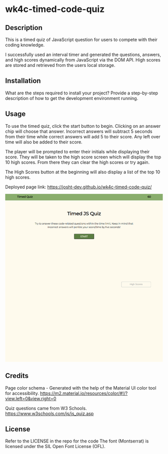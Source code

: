 # wk4c-timed-code-quiz

## Description

This is a timed quiz of JavaScript question for users to compete with their coding knowledge. 

I successfully used an interval timer and generated the questions, answers, and high scores dynamically from JavaScript via the DOM API. High scores are stored and retrieved from the users local storage.

## Installation

What are the steps required to install your project? Provide a step-by-step description of how to get the development environment running.

## Usage

To use the timed quiz, click the start button to begin. Clicking on an answer chip will choose that answer. Incorrect answers will subtract 5 seconds from their time while correct answers will add 5 to their score. Any left over time will also be added to their score.

The player will be prompted to enter their initials while displaying their score. They will be taken to the high score screen which will display the top 10 high scores. From there they can clear the high scores or try again. 

The High Scores button at the beginning will also display a list of the top 10 high scores.

Deployed page link: https://josht-dev.github.io/wk4c-timed-code-quiz/

![alt text](./assets/images/CodeQuizScreenshot.png)

## Credits

Page color schema - Generated with the help of the Material UI color tool for accessibility. https://m2.material.io/resources/color/#!/?view.left=0&view.right=0

Quiz questions came from W3 Schools. https://www.w3schools.com/js/js_quiz.asp

## License

Refer to the LICENSE in the repo for the code
The font (Montserrat) is licensed under the SIL Open Font License (OFL).
